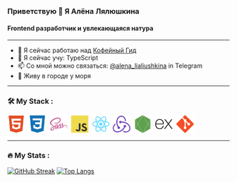 ### Приветствую 👋 Я Алёна Лялюшкина
#### Frontend разработчик и увлекающаяся натура

---

- 🔭 Я сейчас работаю над [Кофейный Гид](https://github.com/py-Coffee-Guide/) 
- 🌱 Я сейчас учу: TypeScript
- 📫 Со мной можно связаться: [@alena_lialiushkina](https://t.me/alena_lialiushkina) in Telegram
- :whale2: Живу в городе у моря 

---

### :hammer_and_wrench: My Stack :

<div>
  <img src="https://github.com/devicons/devicon/blob/master/icons/html5/html5-plain.svg" title="HTML5" alt="HTML" width="40" height="40"/>&nbsp;
  <img src="https://github.com/devicons/devicon/blob/master/icons/css3/css3-plain.svg"  title="CSS3" alt="CSS" width="40" height="40"/>&nbsp;
  <img src="https://github.com/devicons/devicon/blob/master/icons/sass/sass-original.svg"  title="SASS" alt="SASS" width="40" height="40"/>&nbsp;
  <img src="https://github.com/devicons/devicon/blob/master/icons/javascript/javascript-original.svg" title="JavaScript" alt="JavaScript" width="40" height="40"/>&nbsp;
  <img src="https://github.com/devicons/devicon/blob/master/icons/react/react-original.svg" title="React" alt="React " width="40" height="40"/>&nbsp;
  <img src="https://github.com/devicons/devicon/blob/master/icons/redux/redux-original.svg" title="Redux" alt="Redux " width="40" height="40"/>&nbsp;
  <img src="https://github.com/devicons/devicon/blob/master/icons/nodejs/nodejs-plain.svg" title="NodeJS" alt="NodeJS" width="40" height="40"/>&nbsp;
  <img src="https://github.com/devicons/devicon/blob/master/icons/express/express-original.svg" title="Express" alt="Express" width="40" height="40"/>&nbsp;
  <img src="https://github.com/devicons/devicon/blob/master/icons/git/git-plain.svg" title="Git" **alt="Git" width="40" height="40"/>
</div>
    
---

### :fire: My Stats :
[![GitHub Streak](http://github-readme-streak-stats.herokuapp.com?user=abljava&theme=transparent&background=ffffff)](https://git.io/streak-stats)
[![Top Langs](https://github-readme-stats.vercel.app/api/top-langs/?username=abljava&layout=compact&theme=transparent)](https://github.com/anuraghazra/github-readme-stats)

<!--
**abljava/abljava** is a ✨ _special_ ✨ repository because its `README.md` (this file) appears on your GitHub profile.

Here are some ideas to get you started:

- 🔭 I’m currently working on ...
- 🌱 I’m currently learning ...
- 👯 I’m looking to collaborate on ...
- 🤔 I’m looking for help with ...
- 💬 Ask me about ...
- 📫 How to reach me: ...
- 😄 Pronouns: ...
- ⚡ Fun fact: ...
-->
